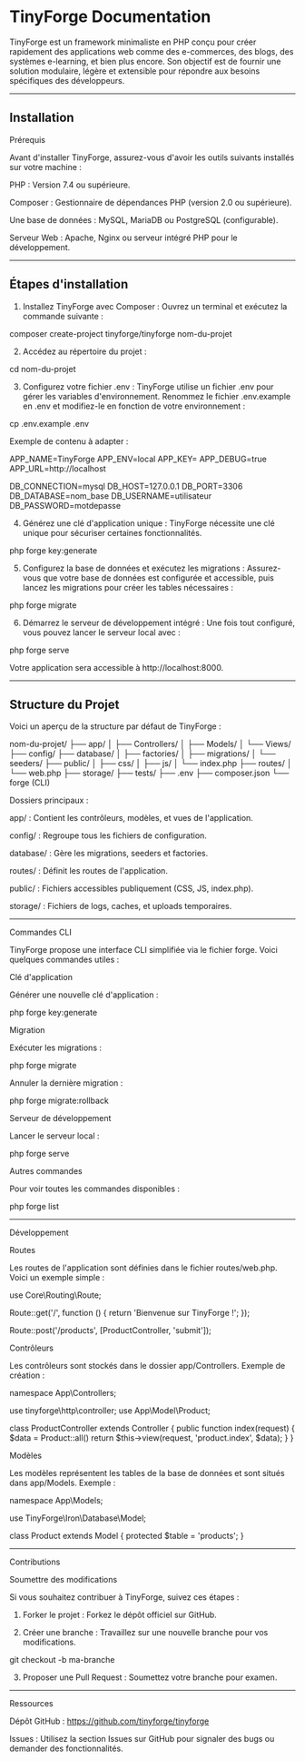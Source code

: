 # TinyForge Documentation

TinyForge est un framework minimaliste en PHP conçu pour créer rapidement des applications web comme des e-commerces, des blogs, des systèmes e-learning, et bien plus encore. Son objectif est de fournir une solution modulaire, légère et extensible pour répondre aux besoins spécifiques des développeurs.


---

## Installation

Prérequis

Avant d'installer TinyForge, assurez-vous d'avoir les outils suivants installés sur votre machine :

PHP : Version 7.4 ou supérieure.

Composer : Gestionnaire de dépendances PHP (version 2.0 ou supérieure).

Une base de données : MySQL, MariaDB ou PostgreSQL (configurable).

Serveur Web : Apache, Nginx ou serveur intégré PHP pour le développement.



---

## Étapes d'installation

1. Installez TinyForge avec Composer :
Ouvrez un terminal et exécutez la commande suivante :

composer create-project tinyforge/tinyforge nom-du-projet


2. Accédez au répertoire du projet :

cd nom-du-projet


3. Configurez votre fichier .env :
TinyForge utilise un fichier .env pour gérer les variables d'environnement. Renommez le fichier .env.example en .env et modifiez-le en fonction de votre environnement :

cp .env.example .env

Exemple de contenu à adapter :

APP_NAME=TinyForge
APP_ENV=local
APP_KEY=
APP_DEBUG=true
APP_URL=http://localhost

DB_CONNECTION=mysql
DB_HOST=127.0.0.1
DB_PORT=3306
DB_DATABASE=nom_base
DB_USERNAME=utilisateur
DB_PASSWORD=motdepasse


4. Générez une clé d'application unique :
TinyForge nécessite une clé unique pour sécuriser certaines fonctionnalités.

php forge key:generate


5. Configurez la base de données et exécutez les migrations :
Assurez-vous que votre base de données est configurée et accessible, puis lancez les migrations pour créer les tables nécessaires :

php forge migrate


6. Démarrez le serveur de développement intégré :
Une fois tout configuré, vous pouvez lancer le serveur local avec :

php forge serve

Votre application sera accessible à http://localhost:8000.




---

## Structure du Projet

Voici un aperçu de la structure par défaut de TinyForge :

nom-du-projet/
├── app/
│   ├── Controllers/
│   ├── Models/
│   └── Views/
├── config/
├── database/
│   ├── factories/
│   ├── migrations/
│   └── seeders/
├── public/
│   ├── css/
│   ├── js/
│   └── index.php
├── routes/
│   └── web.php
├── storage/
├── tests/
├── .env
├── composer.json
└── forge (CLI)

Dossiers principaux :

app/ : Contient les contrôleurs, modèles, et vues de l'application.

config/ : Regroupe tous les fichiers de configuration.

database/ : Gère les migrations, seeders et factories.

routes/ : Définit les routes de l'application.

public/ : Fichiers accessibles publiquement (CSS, JS, index.php).

storage/ : Fichiers de logs, caches, et uploads temporaires.



---

Commandes CLI

TinyForge propose une interface CLI simplifiée via le fichier forge. Voici quelques commandes utiles :

Clé d'application

Générer une nouvelle clé d'application :

php forge key:generate


Migration

Exécuter les migrations :

php forge migrate

Annuler la dernière migration :

php forge migrate:rollback


Serveur de développement

Lancer le serveur local :

php forge serve


Autres commandes

Pour voir toutes les commandes disponibles :

php forge list


---

Développement

Routes

Les routes de l'application sont définies dans le fichier routes/web.php. Voici un exemple simple :

use Core\Routing\Route;

Route::get('/', function () {
    return 'Bienvenue sur TinyForge !';
});

Route::post('/products', [ProductController, 'submit']);

Contrôleurs

Les contrôleurs sont stockés dans le dossier app/Controllers. Exemple de création :

namespace App\Controllers;

use tinyforge\http\controller;
use App\Model\Product;

class ProductController extends Controller
{
    public function index(request)
    {
        $data = Product::all()
        return $this->view(request, 'product.index', $data);
    }
}

Modèles

Les modèles représentent les tables de la base de données et sont situés dans app/Models. Exemple :

namespace App\Models;

use TinyForge\Iron\Database\Model;

class Product extends Model
{
    protected $table = 'products';
}


---

Contributions

Soumettre des modifications

Si vous souhaitez contribuer à TinyForge, suivez ces étapes :

1. Forker le projet : Forkez le dépôt officiel sur GitHub.


2. Créer une branche : Travaillez sur une nouvelle branche pour vos modifications.

git checkout -b ma-branche


3. Proposer une Pull Request : Soumettez votre branche pour examen.




---

Ressources

Dépôt GitHub : https://github.com/tinyforge/tinyforge

Issues : Utilisez la section Issues sur GitHub pour signaler des bugs ou demander des fonctionnalités.


